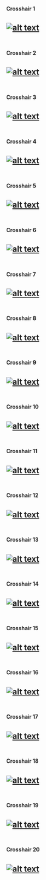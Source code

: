 [//]: # ()
[//]: # (http://github.com/your-rival/valorant-crosshairs)
[//]: # (A Collection of VALORANT crosshair settings.)
[//]: # ()

[//]: # (Crosshair Index)
[xhair1]: crosshair&#32;01/preview.png "Crosshair 1 Preview"
[xhair2]: crosshair&#32;02/preview.png "Crosshair 2 Preview"
[xhair3]: crosshair&#32;03/preview.png "Crosshair 3 Preview"
[xhair4]: crosshair&#32;04/preview.png "Crosshair 4 Preview"
[xhair5]: crosshair&#32;05/preview.png "Crosshair 5 Preview"
[xhair6]: crosshair&#32;06/preview.png "Crosshair 6 Preview"
[xhair7]: crosshair&#32;07/preview.png "Crosshair 7 Preview"
[xhair8]: crosshair&#32;08/preview.png "Crosshair 8 Preview"
[xhair9]: crosshair&#32;09/preview.png "Crosshair 9 Preview"
[xhair10]: crosshair&#32;10/preview.png "Crosshair 10 Preview"
[xhair11]: crosshair&#32;11/preview.png "Crosshair 11 Preview"
[xhair12]: crosshair&#32;12/preview.png "Crosshair 12 Preview"
[xhair13]: crosshair&#32;13/preview.png "Crosshair 13 Preview"
[xhair14]: crosshair&#32;14/preview.png "Crosshair 14 Preview"
[xhair15]: crosshair&#32;15/preview.png "Crosshair 15 Preview"
[xhair16]: crosshair&#32;16/preview.png "Crosshair 16 Preview"
[xhair17]: crosshair&#32;17/preview.png "Crosshair 17 Preview"
[xhair18]: crosshair&#32;18/preview.png "Crosshair 18 Preview"
[xhair19]: crosshair&#32;19/preview.png "Crosshair 19 Preview"
[xhair20]: crosshair&#32;20/preview.png "Crosshair 20 Preview"

[//]: # (Crosshair Listing)
#### Crosshair 1
[![alt text][xhair1]](../../crosshair&#32;01) <br> <br>
---
#### Crosshair 2
[![alt text][xhair2]](crosshair&#32;02) <br> <br>
---
#### Crosshair 3
[![alt text][xhair3]](crosshair&#32;03) <br> <br>
---
#### Crosshair 4
[![alt text][xhair4]](crosshair&#32;04) <br> <br>
---
#### Crosshair 5
[![alt text][xhair5]](crosshair&#32;05) <br> <br>
---
#### Crosshair 6
[![alt text][xhair6]](crosshair&#32;06) <br> <br>
---
#### Crosshair 7
[![alt text][xhair7]](crosshair&#32;07) <br> <br>
---
#### Crosshair 8
[![alt text][xhair8]](crosshair&#32;08) <br> <br>
---
#### Crosshair 9
[![alt text][xhair9]](crosshair&#32;09) <br> <br>
---
#### Crosshair 10
[![alt text][xhair10]](crosshair&#32;10) <br> <br>
---
#### Crosshair 11
[![alt text][xhair11]](crosshair&#32;11) <br> <br>
---
#### Crosshair 12
[![alt text][xhair12]](crosshair&#32;12) <br> <br>
---
#### Crosshair 13
[![alt text][xhair13]](crosshair&#32;13) <br> <br>
---
#### Crosshair 14
[![alt text][xhair14]](crosshair&#32;14) <br> <br>
---
#### Crosshair 15
[![alt text][xhair15]](crosshair&#32;15) <br> <br>
---
#### Crosshair 16
[![alt text][xhair16]](crosshair&#32;16) <br> <br>
---
#### Crosshair 17
[![alt text][xhair17]](crosshair&#32;17) <br> <br>
---
#### Crosshair 18
[![alt text][xhair18]](crosshair&#32;18) <br> <br>
---
#### Crosshair 19
[![alt text][xhair19]](crosshair&#32;19) <br> <br>
---
#### Crosshair 20
[![alt text][xhair20]](crosshair&#32;20) <br> <br>
---
